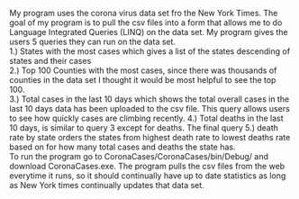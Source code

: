 My program uses the corona virus data set fro the New York Times. The goal of my program is to pull the csv files into a form that allows me to do Language Integrated Queries (LINQ) on the data set. My program gives the users 5 queries they can run on the data set. <br>1.) States with the most cases which gives a list of the states descending of states and their cases <br> 2.) Top 100 Counties with the most cases, since there was thousands of counties in the data set I thought it would be most helpful to see the top 100.<br> 3.) Total cases in the last 10 days which shows the total overall cases in the last 10 days data has been uploaded to the csv file. This query allows users to see how quickly cases are climbing recently. 4.) Total deaths in the last 10 days, is similar to query 3 except for deaths. The final query 5.) death rate by state orders the states from highest death rate to lowest deaths rate based on for how many total cases and deaths the state has. <br>
To run the program go to CoronaCases/CoronaCases/bin/Debug/ and download CoronaCases.exe.
The program pulls the csv files from the web everytime it runs, so it should continually have up to date statistics as long as New York times continually updates that data set.
